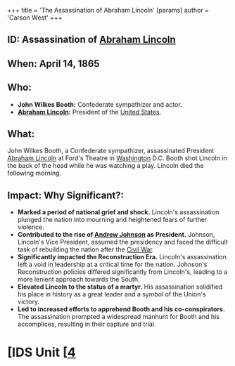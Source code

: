 +++
 title = 'The Assassination of Abraham Lincoln'
[params]
	author = 'Carson West'
+++
## ID: Assassination of [Abraham Lincoln](./../abraham-lincoln/)

## When: April 14, 1865

## Who: 
* **John Wilkes Booth:** Confederate sympathizer and actor.
* **[Abraham Lincoln](./../abraham-lincoln/):** President of the [United States](./../united-states/).

## What: 
John Wilkes Booth, a Confederate sympathizer, assassinated President [Abraham Lincoln](./../abraham-lincoln/) at Ford's Theatre in [Washington](./../washington/) D.C. Booth shot Lincoln in the back of the head while he was watching a play. Lincoln died the following morning. 

## Impact: Why Significant?: 
* **Marked a period of national grief and shock.** Lincoln's assassination plunged the nation into mourning and heightened fears of further violence.
* **Contributed to the rise of [Andrew Johnson](./../andrew-johnson/) as President.** Johnson, Lincoln's Vice President, assumed the presidency and faced the difficult task of rebuilding the nation after the [Civil War](./../civil-war/).
* **Significantly impacted the Reconstruction Era.** Lincoln's assassination left a void in leadership at a critical time for the nation. Johnson's Reconstruction policies differed significantly from Lincoln's, leading to a more lenient approach towards the South.
* **Elevated Lincoln to the status of a martyr.** His assassination solidified his place in history as a great leader and a symbol of the Union's victory.
* **Led to increased efforts to apprehend Booth and his co-conspirators.**  The assassination prompted a widespread manhunt for Booth and his accomplices, resulting in their capture and trial.

# [IDS Unit [[4](./../ids-unit-[[4/)